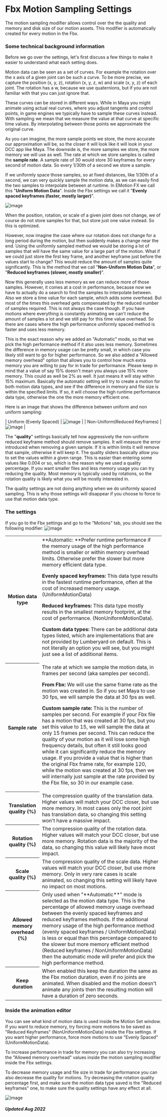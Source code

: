 # Fbx Motion Sampling Settings

The motion sampling modifier allows control over the the quality and memory and disk size of our motion assets. This modifier is automatically created for every motion in the Fbx.

### Some technical background information

Before we go over the settings, let's first discuss a few things to make it easier to understand what each setting does.

Motion data can be seen as a set of curves. For example the rotation over the x axis of a given joint can be such a curve. To be more precise, we capture the position (x, y, z), rotation (x, y, z, w) and scale (x, y, z) of each joint. The rotation has a w, because we use quaternions, but if you are not familiar with that you can just ignore that.

These curves can be stored in different ways. While in Maya you might animate using actual real curves, where you adjust tangents and control points, in game engines we typically have to sample these curves instead. With sampling we mean that we measure the value at that curve at specific time values. By interpolating between those points we approximate the original curve.

As you can imagine, the more sample points we store, the more accurate our approximation will be, so the closer it will look like it will look in your DCC app like Maya. The downside is, the more samples we store, the more memory we will use as well. The rate at which we store samples is called the **sample rate**. A sample rate of 30 would store 30 keyframes for every second of motion data. So every 1/30th of a second we store a sample.

If we uniformly space those samples, so at fixed distances, like 1/30th of a second, we can very quickly sample the motion data, as we can easily find the two samples to interpolate between at runtime. In EMotion FX we call this "**Uniform Motion Data**". Inside the Fbx settings we call it "**Evenly spaced keyframes (faster, mostly larger)**".

![image](/Images/Image1.png)

When the position, rotation, or scale of a given joint does not change, we of course do not store samples for that, but store just one value instead. So this is optimized.

However, now imagine the case where our rotation does not change for a long period during the motion, but then suddenly makes a change near the end. Using the uniformly sampled method we would be storing a lot of samples that will have the same value for a large part of the motion. What if we could just store the first key frame, and another keyframe just before the values start to change? This would reduce the amount of samples quite significantly. This is the method that we call "**Non-Uniform Motion Data**", or "**Reduced keyframes (slower, mostly smaller)**".

Now this generally uses less memory as we can reduce more of those samples. However, it comes at a cost in performance, because now we have to actually do a search to find the samples to interpolate between. Also we store a time value for each sample, which adds some overhead. But most of the times this overhead gets compensated by the reduced number of samples required. This is not always the case though. If you have motions where everything is constantly animating we can't reduce the amount of samples a lot and we still pay for this time value overhead. So there are cases where the high performance uniformly spaced method is faster and uses less memory.

This is the exact reason why we added an "Automatic" mode, so that we pick the high performance method if it also uses less memory. Sometimes the difference in memory usage can be pretty small, in which case you likely still want to go for higher performance. So we also added a "Allowed memory overhead" option that allows you to control how much extra memory you are willing to pay for in trade for performance. Please keep in mind that a value of say 15% doesn't mean you always use 15% more memory. This could as well be 2% as well. It just means it will stay within 15% maximum. Basically the automatic setting will try to create a motion for both motion data types, and see if the difference in memory and file size is within the specified limits. If so, it will choose the high runtime performance data type, otherwise the one the more memory efficient one.

Here is an image that shows the difference between uniform and non uniform sampling:

| Uniform (Evenly Spaced) | ![image](/Images/Image2.png) |
| Non-Uniform(Reduced Keyframes) | ![image](/Images/Image3.png) |

The "**quality**" settings basically tell how aggressively the non-uniform reduced keyframe method should remove samples. It will measure the error introduced when removing a given sample. If it is within limits it will remove that sample, otherwise it will keep it. The quality sliders basically allow you to set the values within a given range. This is easier than entering some values like 0.004 or so, which is the reason why we used a quality percentage. If you want smaller files and less memory usage you can try reducing the quality. Most memory is typically used by rotations, so the rotation quality is likely what you will be mostly interested in.

The quality settings are not doing anything when we do uniformly spaced sampling. This is why those settings will disappear if you choose to force to use that motion data type.

### The settings

If you go to the Fbx settings and go to the "Motions" tab, you should see the following modifier:
![image](/Images/Image4.png)

 <table>
  <tr>
    <th>Motion data type</th>
    <td>**Automatic: **Prefer runtime performance if the memory usage of the high performance method is smaller or within memory overhead limits. Otherwise prefer the slower but more memory efficient data type.

**Evenly spaced keyframes:** This data type results in the fastest runtime performance, often at the cost of increased memory usage. (UniformMotionData)

**Reduced keyframes:** This data type mostly results in the smallest memory footprint, at the cost of performance. (NonUniformMotionData).

**Custom data types:** There can be additional data types listed, which are implementations that are not provided by Lumberyard on default. This is not literally an option you will see, but you might just see a list of additional items.
</td>
  </tr>
  <tr>
    <th>Sample rate</th>
    <td>The rate at which we sample the motion data, in frames per second (aka samples per second).

**From Fbx:** We will use the same frame rate as the motion was created in. So if you set Maya to use 30 fps, we will sample the data at 30 fps as well.

**Custom sample rate:** This is the number of samples per second. For example if your Fbx file has a motion that was created at 30 fps, but you set this value to 15, we will sample the data at only 15 frames per second. This can reduce the quality of your motion as it will lose some high frequency details, but often it still looks good while it can significantly reduce the memory usage. If you provide a value that is higher than the original Fbx frame rate, for example 120, while the motion was created at 30 fps, then we will internally just sample at the rate provided by the Fbx file, so 30 in our example case.
</td>
  </tr>
  <tr>
    <th>Translation quality (%)</th>
    <td>The compression quality of the translation data. Higher values will match your DCC closer, but use more memory. In most cases only the root joint has translation data, so changing this setting won't have a massive impact.
</td>
  </tr>
    <tr>
    <th>Rotation quality (%)</th>
    <td>The compression quality of the rotation data. Higher values will match your DCC closer, but use more memory. Rotation data is the majority of the data, so changing this value will likely have most impact.
</td>
  </tr>
    <tr>
    <th>Scale quality (%)</th>
    <td>The compression quality of the scale data. Higher values will match your DCC closer, but use more memory. Only in very rare cases is scale animated, so changing this setting will likely have no impact on most motions.
</td>
  </tr>
    <tr>
    <th>Allowed memory overhead (%)</th>
    <td>Only used when "**Automatic**" mode is selected as the motion data type. This is the percentage of allowed memory usage overhead between the evenly spaced keyframes and reduced keyframes methods. If the additional memory usage of the high performance method (evenly spaced keyframes / UniformMotionData) is less or equal than this percentage compared to the slower but more memory efficient method (Reduced keyframes / NonUniformMotionData) then the automatic mode will prefer and pick the high performance method.
</td>
  </tr>
    <tr>
    <th>Keep duration</th>
    <td>When enabled this keep the duration the same as the Fbx motion duration, even if no joints are animated. When disabled and the motion doesn't animate any joints then the resulting motion will have a duration of zero seconds.
</td>
  </tr>
</table>

### Inside the animation editor

You can see what kind of motion data is used inside the Motion Set window. If you want to reduce memory, try forcing more motions to be saved as "Reduced Keyframes" (NonUniformMotionData) inside the Fbx settings. If you want higher performance, force more motions to use "Evenly Spaced" (UniformMotionData).

To increase performance in trade for memory you can also try increasing the "Allowed memory overhead" values inside the motion sampling modifier inside the Fbx settings.

To decrease memory usage and file size in trade for performance you can also decrease the quality for motions. Try decreasing the rotation quality percentage first, and make sure the motion data type saved is the "Reduced keyframes" one, to make sure the quality settings have any effect at all.

![image](/Images/Image5.png)

##### Updated Aug 2022